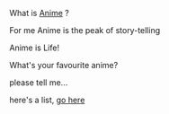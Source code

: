 What is [Anime](https://en.wikipedia.org/wike/Anime) ?

For me Anime is the peak of story-telling

Anime is Life!

What's your favourite anime?

please tell me...

here's a list, [go here](anime/anime-list/anime-list.md) 
